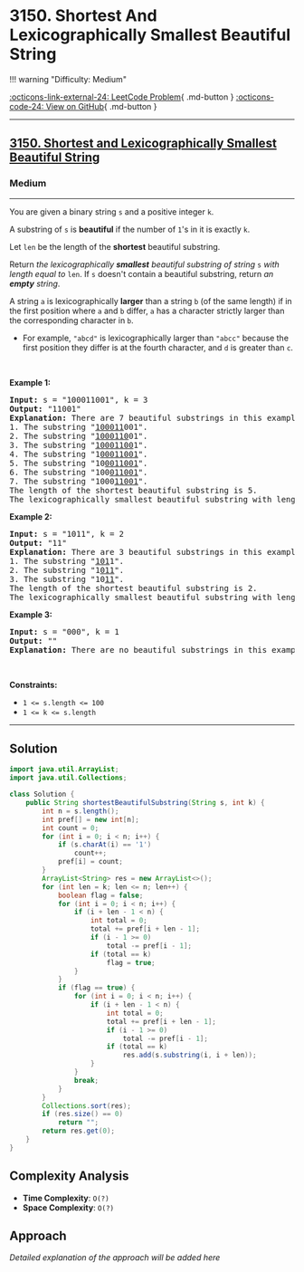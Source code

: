 # 3150. Shortest And Lexicographically Smallest Beautiful String

!!! warning "Difficulty: Medium"

[:octicons-link-external-24: LeetCode Problem](https://leetcode.com/problems/shortest-and-lexicographically-smallest-beautiful-string/){ .md-button }
[:octicons-code-24: View on GitHub](https://github.com/RAJ8664/Leetcode/tree/master/3150-shortest-and-lexicographically-smallest-beautiful-string){ .md-button }

---

<h2><a href="https://leetcode.com/problems/shortest-and-lexicographically-smallest-beautiful-string">3150. Shortest and Lexicographically Smallest Beautiful String</a></h2><h3>Medium</h3><hr><p>You are given a binary string <code>s</code> and a positive integer <code>k</code>.</p>

<p>A substring of <code>s</code> is <strong>beautiful</strong> if the number of <code>1</code>&#39;s in it is exactly <code>k</code>.</p>

<p>Let <code>len</code> be the length of the <strong>shortest</strong> beautiful substring.</p>

<p>Return <em>the lexicographically <strong>smallest</strong> beautiful substring of string </em><code>s</code><em> with length equal to </em><code>len</code>. If <code>s</code> doesn&#39;t contain a beautiful substring, return <em>an <strong>empty</strong> string</em>.</p>

<p>A string <code>a</code> is lexicographically <strong>larger</strong> than a string <code>b</code> (of the same length) if in the first position where <code>a</code> and <code>b</code> differ, <code>a</code> has a character strictly larger than the corresponding character in <code>b</code>.</p>

<ul>
	<li>For example, <code>&quot;abcd&quot;</code> is lexicographically larger than <code>&quot;abcc&quot;</code> because the first position they differ is at the fourth character, and <code>d</code> is greater than <code>c</code>.</li>
</ul>

<p>&nbsp;</p>
<p><strong class="example">Example 1:</strong></p>

<pre>
<strong>Input:</strong> s = &quot;100011001&quot;, k = 3
<strong>Output:</strong> &quot;11001&quot;
<strong>Explanation:</strong> There are 7 beautiful substrings in this example:
1. The substring &quot;<u>100011</u>001&quot;.
2. The substring &quot;<u>1000110</u>01&quot;.
3. The substring &quot;<u>10001100</u>1&quot;.
4. The substring &quot;1<u>00011001</u>&quot;.
5. The substring &quot;10<u>0011001</u>&quot;.
6. The substring &quot;100<u>011001</u>&quot;.
7. The substring &quot;1000<u>11001</u>&quot;.
The length of the shortest beautiful substring is 5.
The lexicographically smallest beautiful substring with length 5 is the substring &quot;11001&quot;.
</pre>

<p><strong class="example">Example 2:</strong></p>

<pre>
<strong>Input:</strong> s = &quot;1011&quot;, k = 2
<strong>Output:</strong> &quot;11&quot;
<strong>Explanation:</strong> There are 3 beautiful substrings in this example:
1. The substring &quot;<u>101</u>1&quot;.
2. The substring &quot;1<u>011</u>&quot;.
3. The substring &quot;10<u>11</u>&quot;.
The length of the shortest beautiful substring is 2.
The lexicographically smallest beautiful substring with length 2 is the substring &quot;11&quot;.
</pre>

<p><strong class="example">Example 3:</strong></p>

<pre>
<strong>Input:</strong> s = &quot;000&quot;, k = 1
<strong>Output:</strong> &quot;&quot;
<strong>Explanation:</strong> There are no beautiful substrings in this example.
</pre>

<p>&nbsp;</p>
<p><strong>Constraints:</strong></p>

<ul>
	<li><code>1 &lt;= s.length &lt;= 100</code></li>
	<li><code>1 &lt;= k &lt;= s.length</code></li>
</ul>


---

## Solution

```java
import java.util.ArrayList;
import java.util.Collections;

class Solution {
    public String shortestBeautifulSubstring(String s, int k) {
        int n = s.length();
        int pref[] = new int[n];
        int count = 0;
        for (int i = 0; i < n; i++) {
            if (s.charAt(i) == '1')
                count++;
            pref[i] = count;
        }
        ArrayList<String> res = new ArrayList<>();
        for (int len = k; len <= n; len++) {
            boolean flag = false;
            for (int i = 0; i < n; i++) {
                if (i + len - 1 < n) {
                    int total = 0;
                    total += pref[i + len - 1];
                    if (i - 1 >= 0)
                        total -= pref[i - 1];
                    if (total == k)
                        flag = true;
                }
            }
            if (flag == true) {
                for (int i = 0; i < n; i++) {
                    if (i + len - 1 < n) {
                        int total = 0;
                        total += pref[i + len - 1];
                        if (i - 1 >= 0)
                            total -= pref[i - 1];
                        if (total == k)
                            res.add(s.substring(i, i + len));
                    }
                }
                break;
            }
        }
        Collections.sort(res);
        if (res.size() == 0)
            return "";
        return res.get(0);
    }
}
```

## Complexity Analysis

- **Time Complexity**: `O(?)`
- **Space Complexity**: `O(?)`

## Approach

*Detailed explanation of the approach will be added here*

